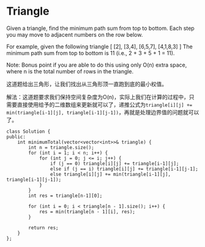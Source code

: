 Triangle
=======
Given a triangle, find the minimum path sum from top to bottom. Each step you may move to adjacent numbers on the row below.

For example, given the following triangle
[
     [2],
    [3,4],
   [6,5,7],
  [4,1,8,3]
]
The minimum path sum from top to bottom is 11 (i.e., 2 + 3 + 5 + 1 = 11).

Note:
Bonus point if you are able to do this using only O(n) extra space, where n is the total number of rows in the triangle.

这道题给出三角形，让我们找出从三角形顶一直跑到底的最小权值。

解法：这道题要求我们保持空间复杂度为O(n)，实际上我们在计算的过程中，只需要直接使用给予的二维数组来更新就可以了，递推公式为`triangle[i][j] += min(triangle[i-1][j], triangle[i-1][j-1])`，再就是处理边界值的问题就可以了。

```
class Solution {
public:
    int minimumTotal(vector<vector<int>>& triangle) {
        int n = triangle.size();
        for (int i = 1; i < n; i++) {
            for (int j = 0; j <= i; j++) {
                if (j == 0) triangle[i][j] += triangle[i-1][j];
                else if (j == i) triangle[i][j] += triangle[i-1][j-1];
                else triangle[i][j] += min(triangle[i-1][j], triangle[i-1][j-1]);
            }
        }
        int res = triangle[n-1][0];

        for (int i = 0; i < triangle[n - 1].size(); i++) {
            res = min(triangle[n - 1][i], res);
        }

        return res;
    }
};
```
